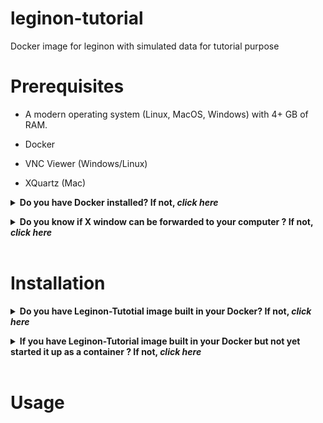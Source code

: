 # leginon-tutorial
Docker image for leginon with simulated data for tutorial purpose

# Prerequisites

- A modern operating system (Linux, MacOS, Windows) with 4+ GB of RAM.

- Docker

- VNC Viewer (Windows/Linux)

- XQuartz (Mac)

**<details><summary>Do you have Docker installed? If not, *click here*</summary><p>**

**Note:** You must have sudo or root access to install Docker. If you do not wish to run Docker as sudo/root, you need to configure user groups as described here: https://docs.docker.com/install/linux/linux-postinstall/

## Linux &nbsp;&nbsp; *(command line)*
*<details><summary>click to expand</summary><p>*

Download and install Docker 1.21 or greater for [Linux](https://docs.docker.com/engine/installation/)
> Consider using a Docker 'convenience script' to install (search on your OS's Docker installation webpage).

Launch docker according to your Docker engine's instructions, typically ``docker start``.
</p></details>

## MacOS 10.12 and above &nbsp;&nbsp; *(GUI)*
*<details><summary>click to expand</summary>*

Download and install Docker Desktop 2.0.0 or greater for [MacOS](https://store.docker.com/editions/community/docker-ce-desktop-mac).
<p>
</p></details>

## Windows &nbsp;&nbsp; *(GUI & command line)*
*<details><summary>click to expand</summary>*
<p>
Download and install Docker Toolbox for [Windows](https://docs.docker.com/toolbox/toolbox_install_windows/).

Launch Kitematic.
> If on first startup Kitematic displays a red error suggesting that you run using VirtualBox, do so.

</p></details>

</p></details>

**<details><summary>Do you know if X window can be forwarded to your computer ? If not, *click here*</summary><p>**

## Linux &nbsp;&nbsp;  *(X windows are native)*
<p>you should be fine</p>

## MacOS *(XQuartz)*
*<details><summary>click to expand</summary>*
1. Download from [xquartz.org](https://www.xquartz.org) and install as instructed.
2. Start XQuartz in Applications/Utilities
3. Change Preferences/Security/ to allow connections from network clients.
4. restart XQuartz to use the new preferences.
</details>

## Windows *(Xming etc.)*
<p> Requires, for example, *Xming X Server*</p>

</details>
<br />

# Installation
**<details><summary>Do you have Leginon-Tutotial image built in your Docker? If not, *click here*</summary>**

> **Note:** The installation directory will contain the data directory. 

## Linux/MacOS &nbsp;&nbsp; *(command line)*
*<details><summary>click to expand</summary><p>*
```sh
git clone http://github.com/nysbc/leginon-tutorial
cd leginon-tutorial
./build.sh
```
*This performs the following operations *
- Downloads the nysbc/leginon-tutorial repository from github saved into a local leginon-tutorial directory.

- Build a docker image from that,
</p></details>

## Windows &nbsp;&nbsp; *(GUI & command line)*
*<details><summary>click to expand</summary><p>*
In the Kitematic search bar type: `semc/leginon-tutorial`.

Click `Create` on the `semc` `leginon-tutorial` repository and wait for the container to download and start.

**_<details><summary>Click for image</summary><p>_**

  ![](https://i.imgur.com/D6P0c3J.png)

  </p></details>

*<details><summary>In Windows, you may need to tweak your settings (click to expand)</summary><p>*

  If you needed to run Docker using VirtualBox, then you will need to increase the amount of RAM allocated to Docker:

  - Stop the Docker container,

  - Open VirtualBox,

  - Shut down the running virtual machine,

  - Edit the Settings for the virtual machine you just shut down,

  - Increase the RAM to 8+ GB,

  - Re-start the container.
  **_<details><summary>Click for images</summary><p>_**

    ![](https://i.imgur.com/VDa8UNj.png)

    ![](https://i.imgur.com/JOYbNbG.png)

    - **Close Kitematic**

    ![](https://i.imgur.com/whV3ykr.png)

    ![](https://i.imgur.com/xmz1vhX.png)

    - Increase the allocated RAM for the virtual machine:

    ![](https://i.imgur.com/KQAnxwZ.png)

    - **Start Kitematic**

    </p></details>
  </p></details>
</p></details>

</p></details>

**<details><summary>If you have Leginon-Tutorial image built in your Docker but not yet started it up as a container ? If not, *click here*</summary><p>**

<details><summary>Mac: (click here)</summary><p>
  
- Start XQuartz and in its xterm
```sh
xhost + 127.0.0.1
cd leginon-tutorial
./build.sh
```
** The first command allows the localhost display to be forwarded
</p></details>

<details><summary>Linux:(click here)</summary><p>

```sh
cd leginon-tutorial
./build.sh
```
</p></details>

*<details><summary>This performs the following operations (click to expand):</summary><p>*

- Creates a Docker volume to persist the Mariadb database,

- Mounts `~/leginon-tutorial/emg/data` on the host side to `/emg/data` inside the running container,

- Mounts the `mariadb-database` Docker volume to `/var/lib/mysql` inside the running container,

- Mounts the `~/leginon-tutorial` directory to `/local_data` inside the running container,

- Opens ports 8000 for web traffic, 33060 for database traffic, and 5901 for VNC'ing into the running container,
- Waits for the mysqld_safe database daemon to launch (for ~10 seconds, but could in rare instances take longer).


</p></details>


</p></details>

<br />

# Usage


